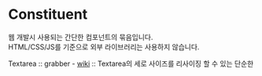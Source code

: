 # Constituent

웹 개발시 사용되는 간단한 컴포넌트의 묶음입니다.  
HTML/CSS/JS를 기준으로 외부 라이브러리는 사용하지 않습니다.


Textarea :: grabber - [wiki](https://github.com/Liveware/Constituent/wiki/Textarea-grabber/) :: Textarea의 세로 사이즈를 리사이징 할 수 있는 단순한 
